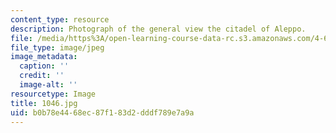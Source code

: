 ```yaml
---
content_type: resource
description: Photograph of the general view the citadel of Aleppo.
file: /media/https%3A/open-learning-course-data-rc.s3.amazonaws.com/4-615-the-architecture-of-cairo-spring-2002/b0b78e4468ec87f183d2dddf789e7a9a_1046.jpg
file_type: image/jpeg
image_metadata:
  caption: ''
  credit: ''
  image-alt: ''
resourcetype: Image
title: 1046.jpg
uid: b0b78e44-68ec-87f1-83d2-dddf789e7a9a
---
```


